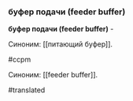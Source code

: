 ### буфер подачи (feeder buffer)

**буфер подачи (feeder buffer)** -

Синоним: [[питающий буфер]].

#ccpm

Синоним: [[feeder buffer]].

#translated
